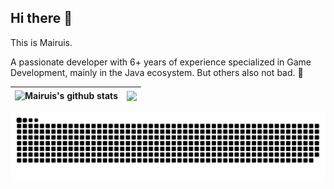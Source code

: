 ## Hi there 👋

This is Mairuis.

A passionate developer with 6+ years of experience specialized in Game Development, mainly in the Java ecosystem. But others also not bad. 🤗

|<img align="center" src="https://github-readme-stats.vercel.app/api?username=Mairuis&count_private=true&show_icons=true&include_all_commits=true&title_color=359697&icon_color=359697&hide_border=true" alt="Mairuis's github stats" /> | <img align="center" src="https://github-readme-stats.vercel.app/api/top-langs/?username=Mairuis&layout=compact&title_color=359697&icon_color=359697&hide_border=true&hide=HTML,CSS,JavaScript,CMake,Jupyter%20Notebook" /> |
| ------------- | ------------- |


<picture>
  <source media="(prefers-color-scheme: dark)" srcset="https://raw.githubusercontent.com/Mairuis/Mairuis/output/github-contribution-grid-snake-dark.svg">
  <source media="(prefers-color-scheme: light)" srcset="https://raw.githubusercontent.com/Mairuis/Mairuis/output/github-contribution-grid-snake.svg">
  <img alt="github contribution grid snake animation" src="https://raw.githubusercontent.com/Mairuis/Mairuis/output/github-contribution-grid-snake.svg">
</picture>
